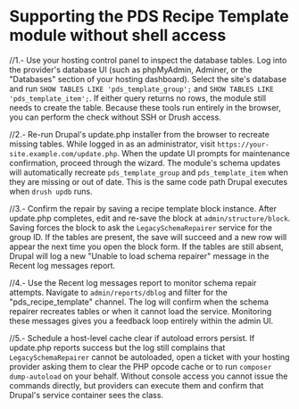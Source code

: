 # Supporting the PDS Recipe Template module without shell access

//1.- Use your hosting control panel to inspect the database tables.
Log into the provider's database UI (such as phpMyAdmin, Adminer, or the "Databases" section of
your hosting dashboard). Select the site's database and run `SHOW TABLES LIKE 'pds_template_group';`
and `SHOW TABLES LIKE 'pds_template_item';`. If either query returns no rows, the module still needs
to create the table. Because these tools run entirely in the browser, you can perform the check
without SSH or Drush access.

//2.- Re-run Drupal's update.php installer from the browser to recreate missing tables.
While logged in as an administrator, visit `https://your-site.example.com/update.php`. When the
update UI prompts for maintenance confirmation, proceed through the wizard. The module's schema
updates will automatically recreate `pds_template_group` and `pds_template_item` when they are
missing or out of date. This is the same code path Drupal executes when `drush updb` runs.

//3.- Confirm the repair by saving a recipe template block instance.
After update.php completes, edit and re-save the block at `admin/structure/block`. Saving forces
the block to ask the `LegacySchemaRepairer` service for the group ID. If the tables are present,
the save will succeed and a new row will appear the next time you open the block form. If the tables
are still absent, Drupal will log a new "Unable to load schema repairer" message in the Recent log
messages report.

//4.- Use the Recent log messages report to monitor schema repair attempts.
Navigate to `admin/reports/dblog` and filter for the "pds_recipe_template" channel. The log will
confirm when the schema repairer recreates tables or when it cannot load the service. Monitoring
these messages gives you a feedback loop entirely within the admin UI.

//5.- Schedule a host-level cache clear if autoload errors persist.
If update.php reports success but the log still complains that `LegacySchemaRepairer` cannot be
autoloaded, open a ticket with your hosting provider asking them to clear the PHP opcode cache or to
run `composer dump-autoload` on your behalf. Without console access you cannot issue the commands
directly, but providers can execute them and confirm that Drupal's service container sees the class.

